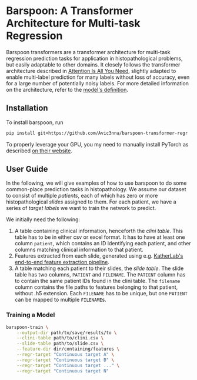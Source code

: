 # Barspoon: A Transformer Architecture for Multi-task Regression

Barspoon transformers are a transformer architecture for multi-task regression
prediction tasks for application in histopathological problems, but easily adaptable
to other domains.  It closely follows the transformer architecture described in
[Attention Is All You Need][1], slightly adapted to enable multi-label
prediction for many labels without loss of accuracy, even for a large number of
potentially noisy labels.  For more detailed information on the architecture,
refer to the [model's definition][2].

[1]: https://arxiv.org/abs/1706.03762 "Attention Is All You Need"
[2]: barspoon/model.py#L22  "Definition of the Barspoon Model Architecture"

## Installation

To install barspoon, run

```sh
pip install git+https://github.com/Avic3nna/barspoon-transformer-regr
```

To properly leverage your GPU, you my need to manually install PyTorch as
described [on their website][3].

[3]: https://pytorch.org/get-started/locally "Start Locally | PyTorch"

## User Guide

In the following, we will give examples of how to use barspoon to do some
common-place prediction tasks in histopathology.  We assume our dataset to
consist of multiple _patients_, each of which has zero or more histopathological
_slides_ assigned to them.  For each patient, we have a series of _target
labels_ we want to train the network to predict.

We initially need the following:

 1. A table containing clinical information, henceforth the _clini table_.  This
    table has to be in either csv or excel format.  It has to have at least one
    column `patient`, which contains an ID identifying each patient, and other
    columns matching clinical information to that patient.
 2. Features extracted from each slide, generated using e.g. [KatherLab's
    end-to-end feature extraction pipeline][4].
 3. A table matching each patient to their slides, the _slide table_.  The slide
    table has two columns, `PATIENT` and `FILENAME`.  The `PATIENT` column has
    to contain the same patient IDs found in the clini table.  The `filename`
    column contains the file paths to features belonging to that patient, without .h5 extension.  Each
    `FILENAME` has to be unique, but one `PATIENT` can be mapped to multiple
    `FILENAME`s.

[4]: https://github.com/KatherLab/end2end-WSI-preprocessing
    "End-to-End WSI Processing Pipeline"

### Training a Model

```sh
barspoon-train \
    --output-dir path/to/save/results/to \
    --clini-table path/to/clini.csv \
    --slide-table path/to/slide.csv \
    --feature-dir dir/containing/features \
    --regr-target "Continuous target A" \
    --regr-target "Continuous target B" \
    --regr-target "Continuous target ..." \
    --regr-target "Continuous target N"
```
